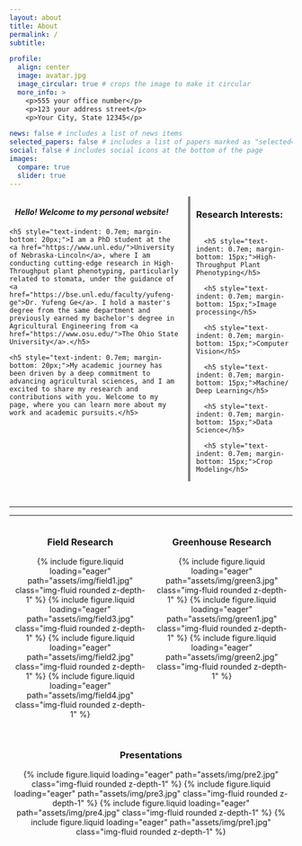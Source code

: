 ```yaml
---
layout: about
title: About
permalink: /
subtitle: 

profile:
  align: center
  image: avatar.jpg
  image_circular: true # crops the image to make it circular
  more_info: >
    <p>555 your office number</p>
    <p>123 your address street</p>
    <p>Your City, State 12345</p>

news: false # includes a list of news items
selected_papers: false # includes a list of papers marked as "selected={true}"
social: false # includes social icons at the bottom of the page
images:
  compare: true
  slider: true
---
```


<div style="display: flex;justify-content: center; gap: 2%;">
  <div style="width: 68%;">
    <h5 style="text-indent: 0.7em; margin-bottom: 20px;">Hello! Welcome to my personal website!</h5>
    
    <h5 style="text-indent: 0.7em; margin-bottom: 20px;">I am a PhD student at the <a href="https://www.unl.edu/">University of Nebraska-Lincoln</a>, where I am conducting cutting-edge research in High-Throughput plant phenotyping, particularly related to stomata, under the guidance of <a href="https://bse.unl.edu/faculty/yufeng-ge">Dr. Yufeng Ge</a>. I hold a master's degree from the same department and previously earned my bachelor's degree in Agricultural Engineering from <a href="https://www.osu.edu/">The Ohio State University</a>.</h5>
    
    <h5 style="text-indent: 0.7em; margin-bottom: 20px;">My academic journey has been driven by a deep commitment to advancing agricultural sciences, and I am excited to share my research and contributions with you. Welcome to my page, where you can learn more about my work and academic pursuits.</h5>
  </div>
  <div style="width: 5px;  background-color: rgba(0, 0, 0, 0.5);"></div>
  <div style="width: 38%; display: flex; flex-direction: column; justify-content: center;">
    <h3 style="font-weight: bold;">Research Interests: </h3>

      <h5 style="text-indent: 0.7em; margin-bottom: 15px;">High-Throughput Plant Phenotyping</h5>

      <h5 style="text-indent: 0.7em; margin-bottom: 15px;">Image processing</h5>

      <h5 style="text-indent: 0.7em; margin-bottom: 15px;">Computer Vision</h5>

      <h5 style="text-indent: 0.7em; margin-bottom: 15px;">Machine/ Deep Learning</h5>

      <h5 style="text-indent: 0.7em; margin-bottom: 15px;">Data Science</h5>

      <h5 style="text-indent: 0.7em; margin-bottom: 15px;">Crop Modeling</h5>
  </div>
</div>

   
&emsp;

---

---
<center> <font color=red size=20>  </font> <center>

<div style="display: flex;justify-content: center; gap: 2%;">
  <div style="width: 48%;">
  <h3 style="font-weight: bold; color=red;"> Field Research </h3>
  <swiper-container keyboard="true" navigation="true" pagination="true" pagination-clickable="true" pagination-dynamic-bullets="true" rewind="true">
    <swiper-slide>{% include figure.liquid loading="eager" path="assets/img/field1.jpg" class="img-fluid rounded z-depth-1" %}</swiper-slide>
    <swiper-slide>{% include figure.liquid loading="eager" path="assets/img/field3.jpg" class="img-fluid rounded z-depth-1" %}</swiper-slide>
    <swiper-slide>{% include figure.liquid loading="eager" path="assets/img/field2.jpg" class="img-fluid rounded z-depth-1" %}</swiper-slide>
    <swiper-slide>{% include figure.liquid loading="eager" path="assets/img/field4.jpg" class="img-fluid rounded z-depth-1" %}</swiper-slide>
  </swiper-container>
  </div>
  <div style="width: 48%;">
  <h3 style="font-weight: bold;"> Greenhouse Research </h3>
  <swiper-container keyboard="true" navigation="true" pagination="true" pagination-clickable="true" pagination-dynamic-bullets="true" rewind="true">
    <swiper-slide>{% include figure.liquid loading="eager" path="assets/img/green3.jpg" class="img-fluid rounded z-depth-1" %}</swiper-slide>
    <swiper-slide>{% include figure.liquid loading="eager" path="assets/img/green1.jpg" class="img-fluid rounded z-depth-1" %}</swiper-slide>
    <swiper-slide>{% include figure.liquid loading="eager" path="assets/img/green2.jpg" class="img-fluid rounded z-depth-1" %}</swiper-slide>

  </swiper-container>
  </div>
</div>

&emsp;


<h3 style="font-weight: bold;"> Presentations </h3>


<swiper-container keyboard="true" navigation="true" pagination="true" pagination-clickable="true" pagination-dynamic-bullets="true" rewind="true">
  <swiper-slide>{% include figure.liquid loading="eager" path="assets/img/pre2.jpg" class="img-fluid rounded z-depth-1" %}</swiper-slide>
  <swiper-slide>{% include figure.liquid loading="eager" path="assets/img/pre3.jpg" class="img-fluid rounded z-depth-1" %}</swiper-slide>
  <swiper-slide>{% include figure.liquid loading="eager" path="assets/img/pre4.jpg" class="img-fluid rounded z-depth-1" %}</swiper-slide>
  <swiper-slide>{% include figure.liquid loading="eager" path="assets/img/pre1.jpg" class="img-fluid rounded z-depth-1" %}</swiper-slide>
</swiper-container>